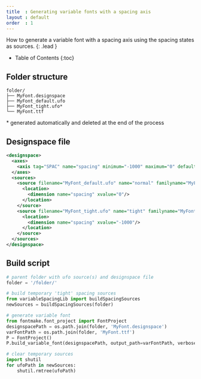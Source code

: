 ```yaml
---
title  : Generating variable fonts with a spacing axis
layout : default
order  : 1
---
```


How to generate a variable font with a spacing axis using the spacing states as sources.
{: .lead }

* Table of Contents
{:toc}


Folder structure
----------------

```
folder/
├── MyFont.designspace
├── MyFont_default.ufo
├── MyFont_tight.ufo*
└── MyFont.ttf
```

\* generated automatically and deleted at the end of the process


Designspace file
----------------

```xml
<designspace>
  <axes>
    <axis tag="SPAC" name="spacing" minimum="-1000" maximum="0" default="0"/>
  </axes>
  <sources>
    <source filename="MyFont_default.ufo" name="normal" familyname="MyFont" stylename="normal">
      <location>
        <dimension name="spacing" xvalue="0"/>
      </location>
    </source>
    <source filename="MyFont_tight.ufo" name="tight" familyname="MyFont" stylename="tight">
      <location>
        <dimension name="spacing" xvalue="-1000"/>
      </location>
    </source>
  </sources>
</designspace>
```


Build script
------------

```python
# parent folder with ufo source(s) and designspace file
folder = '/folder/'

# build temporary 'tight' spacing sources
from variableSpacingLib import buildSpacingSources
newSources = buildSpacingSources(folder)

# generate variable font
from fontmake.font_project import FontProject
designspacePath = os.path.join(folder, 'MyFont.designspace')
varFontPath = os.path.join(folder, 'MyFont.ttf')
P = FontProject()
P.build_variable_font(designspacePath, output_path=varFontPath, verbose=True)

# clear temporary sources
import shutil
for ufoPath in newSources:
    shutil.rmtree(ufoPath)
```
